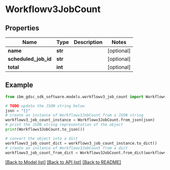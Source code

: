 # Workflowv3JobCount


## Properties

Name | Type | Description | Notes
------------ | ------------- | ------------- | -------------
**name** | **str** |  | [optional] 
**scheduled_job_id** | **str** |  | [optional] 
**total** | **int** |  | [optional] 

## Example

```python
from ibm_gdsc_sdk_software.models.workflowv3_job_count import Workflowv3JobCount

# TODO update the JSON string below
json = "{}"
# create an instance of Workflowv3JobCount from a JSON string
workflowv3_job_count_instance = Workflowv3JobCount.from_json(json)
# print the JSON string representation of the object
print(Workflowv3JobCount.to_json())

# convert the object into a dict
workflowv3_job_count_dict = workflowv3_job_count_instance.to_dict()
# create an instance of Workflowv3JobCount from a dict
workflowv3_job_count_from_dict = Workflowv3JobCount.from_dict(workflowv3_job_count_dict)
```
[[Back to Model list]](../README.md#documentation-for-models) [[Back to API list]](../README.md#documentation-for-api-endpoints) [[Back to README]](../README.md)


